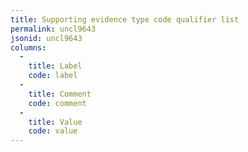 ```yaml
---
title: Supporting evidence type code qualifier list
permalink: uncl9643
jsonid: uncl9643
columns:
  - 
    title: Label
    code: label
  - 
    title: Comment
    code: comment
  - 
    title: Value
    code: value
---
```

